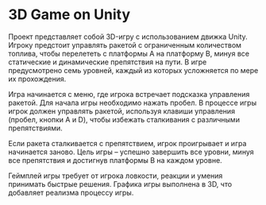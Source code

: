 # 3D Game on Unity

Проект представляет собой 3D-игру с использованием движка Unity. Игроку предстоит управлять ракетой с ограниченным количеством топлива, чтобы перелететь с платформы A на платформу B, минуя все статические и динамические препятствия на пути. В игре предусмотрено семь уровней, каждый из которых усложняется по мере их прохождения.


Игра начинается с меню, где игрока встречает подсказка управления ракетой. Для начала игры необходимо нажать пробел. В процессе игры игрок должен управлять ракетой, используя клавиши управления (пробел, кнопки A и D), чтобы избежать сталкивания с различными препятствиями.


Если ракета сталкивается с препятствием, игрок проигрывает и игра начинается заново. Цель игры – успешно завершить все уровни, минуя все препятствия и достигнув платформы B на каждом уровне.


Геймплей игры требует от игрока ловкости, реакции и умения принимать быстрые решения. Графика игры выполнена в 3D, что добавляет реализма процессу игры.
